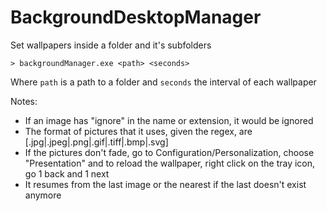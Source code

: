 # BackgroundDesktopManager
Set wallpapers inside a folder and it's subfolders

```
> backgroundManager.exe <path> <seconds>
```
Where `path` is a path to a folder and `seconds` the interval of each wallpaper

Notes: 
- If an image has "ignore" in the name or extension, it would be ignored
- The format of pictures that it uses, given the regex, are [.jpg|.jpeg|.png|.gif|.tiff|.bmp|.svg]
- If the pictures don't fade, go to Configuration/Personalization, choose "Presentation" and to reload the wallpaper, right click on the tray icon, go 1 back and 1 next
- It resumes from the last image or the nearest if the last doesn't exist anymore
